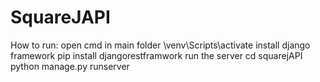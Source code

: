 # SquareJAPI
How to run:
open cmd in main folder
\venv\Scripts\activate
install django framework
pip install djangorestframwork
run the server
cd squarejAPI
python manage.py runserver
